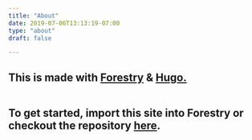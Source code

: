 ```yaml
---
title: "About"
date: 2019-07-06T13:13:19-07:00
type: "about"
draft: false

---
```


<h2>This is made with <a href="https://forestry.io">Forestry</a> & <a href="https://gohugo.io">Hugo.</a> <br><br>

To get started, import this site into Forestry or checkout the repository <a href={https://github.com/kendallstrautman/starter-blog-hugo}>here</a>.</h2>
